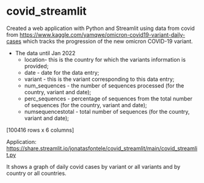 # covid_streamlit
Created a web application with Python and Streamlit using data from covid from https://www.kaggle.com/yamqwe/omicron-covid19-variant-daily-cases
which tracks the progression of the new omicron COVID-19 variant.

* The data until Jan 2022
   * location- this is the country for which the variants information is provided;
   * date - date for the data entry;
   * variant - this is the variant corresponding to this data entry;
   * num_sequences - the number of sequences processed (for the country, variant and date);
   * perc_sequences - percentage of sequences from the total number of sequences (for the country, variant and date);
   * numsequencestotal - total number of sequences (for the country, variant and date);
   
[100416 rows x 6 columns]

Application: https://share.streamlit.io/jonatasfontele/covid_streamlit/main/covid_streamlit.py

It shows a graph of daily covid cases by variant or all variants and by country or all countries.
